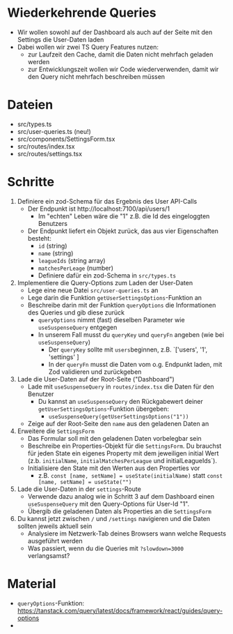 # Wiederkehrende Queries

- Wir wollen sowohl auf der Dashboard als auch auf der Seite mit den Settings die User-Daten laden
- Dabei wollen wir zwei TS Query Features nutzen:
  - zur Laufzeit den Cache, damit die Daten nicht mehrfach geladen werden
  - zur Entwicklungszeit wollen wir Code wiederverwenden, damit wir den Query nicht mehrfach beschreiben müssen

# Dateien

- src/types.ts
- src/user-queries.ts (neu!)
- src/components/SettingsForm.tsx
- src/routes/index.tsx
- src/routes/settings.tsx

# Schritte

1. Definiere ein zod-Schema für das Ergebnis des User API-Calls
    - Der Endpunkt ist http://localhost:7100/api/users/1
      - Im "echten" Leben wäre die "1" z.B. die Id des eingeloggten Benutzers
    - Der Endpunkt liefert ein Objekt zurück, das aus vier Eigenschaften besteht:
      - `id` (string)
      - `name` (string)
      - `leagueIds` (string array)
      - `matchesPerLeage` (number)
      - Definiere dafür ein zod-Schema in `src/types.ts`
2. Implementiere die Query-Options zum Laden der User-Daten
    - Lege eine neue Datei `src/user-queries.ts` an
    - Lege darin die Funktion `getUserSettingsOptions`-Funktion an
    - Beschreibe darin mit der Funktion `queryOptions` die Informationen des Queries und gib diese zurück
      - `queryOptions` nimmt (fast) dieselben Parameter wie `useSuspenseQuery` entgegen
      - In unserem Fall musst du `queryKey` und `queryFn` angeben (wie bei `useSuspenseQuery`)
        - Der `queryKey` sollte mit `users`beginnen, z.B. `['users', '1', 'settings' ]
        - In der `queryFn` musst die Daten vom o.g. Endpunkt laden, mit Zod validieren und zurückgeben
3. Lade die User-Daten auf der Root-Seite ("Dashboard")
    - Lade mit `useSuspenseQuery` in `routes/index.tsx` die Daten für den Benutzer
      - Du kannst an `useSuspenseQuery` den Rückgabewert deiner `getUserSettingsOptions`-Funktion übergeben:
        - `useSuspenseQuery(getUserSettingsOptions("1"))`
    - Zeige auf der Root-Seite den `name` aus den geladenen Daten an
4. Erweitere die `SettingsForm`
    - Das Formular soll mit den geladenen Daten vorbelegbar sein
    - Beschreibe ein Properties-Objekt für die `SettingsForm`. Du brauchst für jeden State ein eigenes Property mit dem jeweiligen initial Wert (z.b. `initialName`, `initialMatchesPerLeague` und initialLeagueIds`).
    - Initialisiere den State mit den Werten aus den Properties vor
      - z.B. `const [name, setName] = useState(initialName)` statt `const [name, setName] = useState("")`
5. Lade die User-Daten in der `settings`-Route
    - Verwende dazu analog wie in Schritt 3 auf dem Dashboard einen `useSuspenseQuery` mit den Query-Options für User-Id "1".
    - Übergib die geladenen Daten als Properties an die `SettingsForm`
6. Du kannst jetzt zwischen `/` und `/settings` navigieren und die Daten sollten jeweils aktuell sein
    - Analysiere im Netzwerk-Tab deines Browsers wann welche Requests ausgeführt werden
    - Was passiert, wenn du die Queries mit `?slowdown=3000` verlangsamst?
 
# Material
- `queryOptions`-Funktion: https://tanstack.com/query/latest/docs/framework/react/guides/query-options
- 